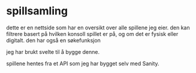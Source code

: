 # spillsamling

dette er en nettside som har en oversikt over alle spillene jeg eier.
den kan filtrere basert på hvilken konsoll spillet er på, og om det er fysisk eller digitalt.
den har også en søkefunksjon

jeg har brukt svelte til å bygge denne.

spillene hentes fra et API som jeg har bygget selv med Sanity.
